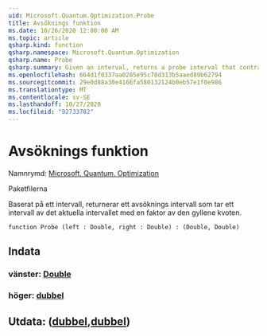 ```yaml
---
uid: Microsoft.Quantum.Optimization.Probe
title: Avsöknings funktion
ms.date: 10/26/2020 12:00:00 AM
ms.topic: article
qsharp.kind: function
qsharp.namespace: Microsoft.Quantum.Optimization
qsharp.name: Probe
qsharp.summary: Given an interval, returns a probe interval that contracts the given interval by a factor of the golden ratio.
ms.openlocfilehash: 664d1f0337aa0285e95c78d313b5aaed89b62794
ms.sourcegitcommit: 29e0d88a30e4166fa580132124b0eb57e1f0e986
ms.translationtype: MT
ms.contentlocale: sv-SE
ms.lasthandoff: 10/27/2020
ms.locfileid: "92733782"
---
```

# <a name="probe-function"></a>Avsöknings funktion

Namnrymd: [Microsoft. Quantum. Optimization](xref:Microsoft.Quantum.Optimization)

Paketfilerna [](https://nuget.org/packages/)


Baserat på ett intervall, returnerar ett avsöknings intervall som tar ett intervall av det aktuella intervallet med en faktor av den gyllene kvoten.

```qsharp
function Probe (left : Double, right : Double) : (Double, Double)
```


## <a name="input"></a>Indata

### <a name="left--double"></a>vänster: [Double](xref:microsoft.quantum.lang-ref.double)




### <a name="right--double"></a>höger: [dubbel](xref:microsoft.quantum.lang-ref.double)





## <a name="output--doubledouble"></a>Utdata: ([dubbel](xref:microsoft.quantum.lang-ref.double),[dubbel](xref:microsoft.quantum.lang-ref.double))


